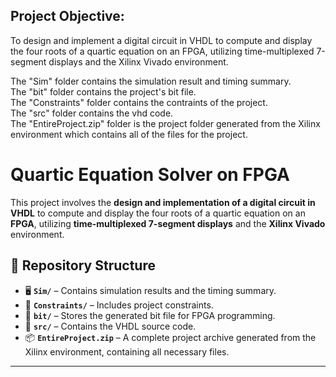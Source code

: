 ## Project Objective:
To design and implement a digital circuit in VHDL to compute and display
the four roots of a quartic equation on an FPGA, utilizing time-multiplexed
7-segment displays and the Xilinx Vivado environment.

The "Sim" folder contains the simulation result and timing summary. <br>
The "bit" folder contains the project's bit file. <br>
The "Constraints" folder contains the contraints of the project. <br>
The "src" folder contains the vhd code. <br>
The "EntireProject.zip" folder is the project folder generated from the Xilinx environment which contains all of the files for the project.

# Quartic Equation Solver on FPGA

This project involves the **design and implementation of a digital circuit in VHDL** to compute and display the four roots of a quartic equation on an **FPGA**, utilizing **time-multiplexed 7-segment displays** and the **Xilinx Vivado** environment.

## 📂 Repository Structure
- 🖥 **`Sim/`** – Contains simulation results and the timing summary.
- 🔧 **`Constraints/`** – Includes project constraints.
- 💾 **`bit/`** – Stores the generated bit file for FPGA programming.
- 📝 **`src/`** – Contains the VHDL source code.
- 📦 **`EntireProject.zip`** – A complete project archive generated from the Xilinx environment, containing all necessary files.

---
